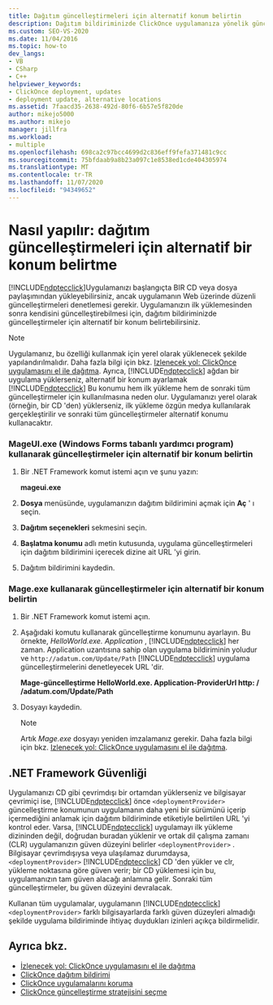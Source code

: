 ```yaml
---
title: Dağıtım güncelleştirmeleri için alternatif konum belirtin
description: Dağıtım bildiriminizde ClickOnce uygulamanıza yönelik güncelleştirmeler için alternatif bir konum belirtme hakkında bilgi edinin.
ms.custom: SEO-VS-2020
ms.date: 11/04/2016
ms.topic: how-to
dev_langs:
- VB
- CSharp
- C++
helpviewer_keywords:
- ClickOnce deployment, updates
- deployment update, alternative locations
ms.assetid: 7faacd35-2638-492d-80f6-6b57e5f820de
author: mikejo5000
ms.author: mikejo
manager: jillfra
ms.workload:
- multiple
ms.openlocfilehash: 698ca2c97bcc4699d2c836eff9fefa371481c9cc
ms.sourcegitcommit: 75bfdaab9a8b23a097c1e8538ed1cde404305974
ms.translationtype: MT
ms.contentlocale: tr-TR
ms.lasthandoff: 11/07/2020
ms.locfileid: "94349652"
---
```

# <a name="how-to-specify-an-alternate-location-for-deployment-updates"></a>Nasıl yapılır: dağıtım güncelleştirmeleri için alternatif bir konum belirtme
[!INCLUDE[ndptecclick](../deployment/includes/ndptecclick_md.md)]Uygulamanızı başlangıçta BIR CD veya dosya paylaşımından yükleyebilirsiniz, ancak uygulamanın Web üzerinde düzenli güncelleştirmeleri denetlemesi gerekir. Uygulamanızın ilk yüklemesinden sonra kendisini güncelleştirebilmesi için, dağıtım bildiriminizde güncelleştirmeler için alternatif bir konum belirtebilirsiniz.

> [!NOTE]
> Uygulamanız, bu özelliği kullanmak için yerel olarak yüklenecek şekilde yapılandırılmalıdır. Daha fazla bilgi için bkz. [Izlenecek yol: ClickOnce uygulamasını el ile dağıtma](../deployment/walkthrough-manually-deploying-a-clickonce-application.md). Ayrıca, [!INCLUDE[ndptecclick](../deployment/includes/ndptecclick_md.md)] ağdan bir uygulama yüklerseniz, alternatif bir konum ayarlamak [!INCLUDE[ndptecclick](../deployment/includes/ndptecclick_md.md)] Bu konumu hem ilk yükleme hem de sonraki tüm güncelleştirmeler için kullanılmasına neden olur. Uygulamanızı yerel olarak (örneğin, bir CD 'den) yüklerseniz, ilk yükleme özgün medya kullanılarak gerçekleştirilir ve sonraki tüm güncelleştirmeler alternatif konumu kullanacaktır.

### <a name="specify-an-alternate-location-for-updates-by-using-mageuiexe-windows-forms-based-utility"></a>MageUI.exe (Windows Forms tabanlı yardımcı program) kullanarak güncelleştirmeler için alternatif bir konum belirtin

1. Bir .NET Framework komut istemi açın ve şunu yazın:

     **mageui.exe**

2. **Dosya** menüsünde, uygulamanızın dağıtım bildirimini açmak için **Aç** ' ı seçin.

3. **Dağıtım seçenekleri** sekmesini seçin.

4. **Başlatma konumu** adlı metin kutusunda, uygulama güncelleştirmeleri için dağıtım bildirimini içerecek dizine ait URL 'yi girin.

5. Dağıtım bildirimini kaydedin.

### <a name="specify-an-alternate-location-for-updates-by-using-mageexe"></a>Mage.exe kullanarak güncelleştirmeler için alternatif bir konum belirtin

1. Bir .NET Framework komut istemi açın.

2. Aşağıdaki komutu kullanarak güncelleştirme konumunu ayarlayın. Bu örnekte, *HelloWorld.exe. Application* , [!INCLUDE[ndptecclick](../deployment/includes/ndptecclick_md.md)] her zaman. Application uzantısına sahip olan uygulama bildiriminin yoludur ve `http://adatum.com/Update/Path` [!INCLUDE[ndptecclick](../deployment/includes/ndptecclick_md.md)] uygulama güncelleştirmelerini denetleyecek URL 'dir.

    **Mage-güncelleştirme HelloWorld.exe. Application-ProviderUrl http: \/ /adatum.com/Update/Path**

3. Dosyayı kaydedin.

   > [!NOTE]
   > Artık *Mage.exe* dosyayı yeniden imzalamanız gerekir. Daha fazla bilgi için bkz. [Izlenecek yol: ClickOnce uygulamasını el ile dağıtma](../deployment/walkthrough-manually-deploying-a-clickonce-application.md).

## <a name="net-framework-security"></a>.NET Framework Güvenliği
 Uygulamanızı CD gibi çevrimdışı bir ortamdan yüklerseniz ve bilgisayar çevrimiçi ise, [!INCLUDE[ndptecclick](../deployment/includes/ndptecclick_md.md)] önce `<deploymentProvider>` güncelleştirme konumunun uygulamanın daha yeni bir sürümünü içerip içermediğini anlamak için dağıtım bildiriminde etiketiyle belirtilen URL 'yi kontrol eder. Varsa, [!INCLUDE[ndptecclick](../deployment/includes/ndptecclick_md.md)] uygulamayı ilk yükleme dizininden değil, doğrudan buradan yüklenir ve ortak dil çalışma zamanı (CLR) uygulamanızın güven düzeyini belirler `<deploymentProvider>` . Bilgisayar çevrimdışıysa veya ulaşılamaz durumdaysa, `<deploymentProvider>` [!INCLUDE[ndptecclick](../deployment/includes/ndptecclick_md.md)] CD 'den yükler ve clr, yükleme noktasına göre güven verir; bir CD yüklemesi için bu, uygulamanızın tam güven alacağı anlamına gelir. Sonraki tüm güncelleştirmeler, bu güven düzeyini devralacak.

 Kullanan tüm uygulamalar, uygulamanın [!INCLUDE[ndptecclick](../deployment/includes/ndptecclick_md.md)] `<deploymentProvider>` farklı bilgisayarlarda farklı güven düzeyleri almadığı şekilde uygulama bildiriminde ihtiyaç duydukları izinleri açıkça bildirmelidir.

## <a name="see-also"></a>Ayrıca bkz.
- [İzlenecek yol: ClickOnce uygulamasını el ile dağıtma](../deployment/walkthrough-manually-deploying-a-clickonce-application.md)
- [ClickOnce dağıtım bildirimi](../deployment/clickonce-deployment-manifest.md)
- [ClickOnce uygulamalarını koruma](../deployment/securing-clickonce-applications.md)
- [ClickOnce güncelleştirme stratejisini seçme](../deployment/choosing-a-clickonce-update-strategy.md)
